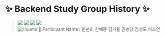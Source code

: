 

# ✨ Backend Study Group History ✨
> <img src="https://img.shields.io/badge/ORACLE-F80000?style=flat&logo=oracle&logoColor=white"/> <img src="https://img.shields.io/badge/Git-181717?style=flat&logo=github&logoColor=white"/> <img src="https://img.shields.io/badge/JAVA-E84D3D?style=flat&logo=joplin&logoColor=white"/> <img src="https://img.shields.io/badge/Js-F7DF1E?style=flat&logo=javascript&logoColor=white"/><br>
![Huums](https://github.com/gayulz/BackEndRoadMap/assets/109029219/b39d260c-3ffc-4ac4-aa9e-4de762dd91ff)
> 🚀 Participant Name : 
> 한현희 한예종 김가율 권병창 김성도 이소연
